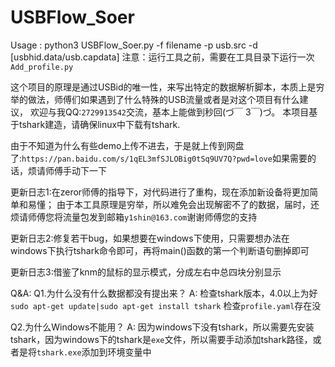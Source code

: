 # USBFlow_Soer
Usage : python3 USBFlow_Soer.py -f filename -p usb.src -d [usbhid.data/usb.capdata]
注意：运行工具之前，需要在工具目录下运行一次`Add_profile.py`

  这个项目的原理是通过USBid的唯一性，来写出特定的数据解析脚本，本质上是穷举的做法，师傅们如果遇到了什么特殊的USB流量或者是对这个项目有什么建议，
  欢迎与我QQ:`2729913542`交流，基本上能做到秒回(づ￣ 3￣)づ。
  本项目基于tshark建造，请确保linux中下载有tshark.

  由于不知道为什么有些demo上传不进去，于是就上传到网盘了:`https://pan.baidu.com/s/1qEL3mfSJLOBig0tSq9UV7Q?pwd=love`如果需要的话，烦请师傅手动下一下

  更新日志1:在zeror师傅的指导下，对代码进行了重构，现在添加新设备将更加简单和易懂；
  由于本工具原理是穷举，所以难免会出现解密不了的数据，届时，还烦请师傅您将流量包发到邮箱`y1shin@163.com`谢谢师傅您的支持

  更新日志2:修复若干bug，如果想要在windows下使用，只需要想办法在windows下执行tshark命令即可，再将main()函数的第一个判断语句删掉即可

  更新日志3:借鉴了knm的鼠标的显示模式，分成左右中总四块分别显示



Q&A:
  Q1.为什么没有什么数据都没有提出来？
    A: 检查tshark版本，4.0以上为好 `sudo apt-get update|sudo apt-get install tshark` 
        检查`profile.yaml`存在没

  Q2.为什么Windows不能用？
    A: 因为windows下没有tshark，所以需要先安装tshark，因为windows下的tshark是`exe`文件，所以需要手动添加tshark路径，或者是将`tshark.exe`添加到环境变量中